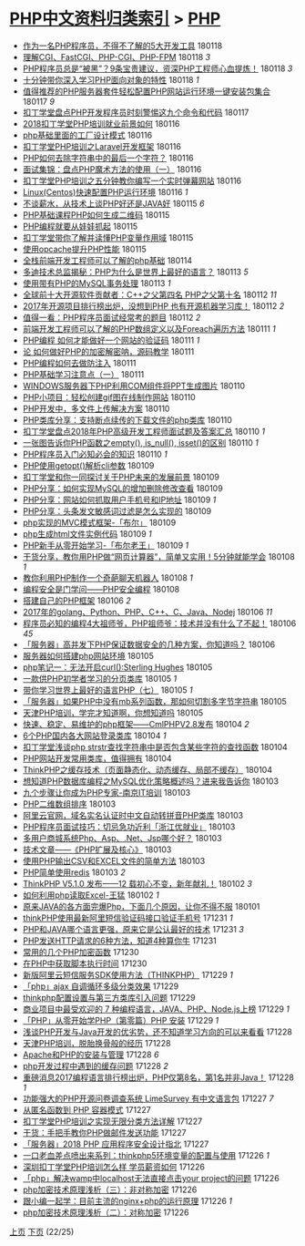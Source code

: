[PHP中文资料归类索引](../README.md) > [PHP](PHP.md)
====
- [作为一名PHP程序员，不得不了解的5大开发工具](http://jkwz.applinzi.com/ittc/7059957743870280721.html#%E4%BD%9C%E4%B8%BA%E4%B8%80%E5%90%8DPHP%E7%A8%8B%E5%BA%8F%E5%91%98%EF%BC%8C%E4%B8%8D%E5%BE%97%E4%B8%8D%E4%BA%86%E8%A7%A3%E7%9A%845%E5%A4%A7%E5%BC%80%E5%8F%91%E5%B7%A5%E5%85%B7) 180118  
- [理解CGI、FastCGI、PHP-CGI、PHP-FPM](http://jkwz.applinzi.com/ittc/7059913337893028875.html#%E7%90%86%E8%A7%A3CGI%E3%80%81FastCGI%E3%80%81PHP-CGI%E3%80%81PHP-FPM) 180118 *3* 
- [PHP程序员总是“被黑”？9条宝贵建议，资深PHP工程师心血提炼！](http://jkwz.applinzi.com/ittc/7059874489972556806.html#PHP%E7%A8%8B%E5%BA%8F%E5%91%98%E6%80%BB%E6%98%AF%E2%80%9C%E8%A2%AB%E9%BB%91%E2%80%9D%EF%BC%9F9%E6%9D%A1%E5%AE%9D%E8%B4%B5%E5%BB%BA%E8%AE%AE%EF%BC%8C%E8%B5%84%E6%B7%B1PHP%E5%B7%A5%E7%A8%8B%E5%B8%88%E5%BF%83%E8%A1%80%E6%8F%90%E7%82%BC%EF%BC%81) 180118 *3* 
- [十分钟带你深入学习PHP面向对象的特性](http://jkwz.applinzi.com/ittc/7059836001902396426.html#%E5%8D%81%E5%88%86%E9%92%9F%E5%B8%A6%E4%BD%A0%E6%B7%B1%E5%85%A5%E5%AD%A6%E4%B9%A0PHP%E9%9D%A2%E5%90%91%E5%AF%B9%E8%B1%A1%E7%9A%84%E7%89%B9%E6%80%A7) 180118 *1* 
- [值得推荐的PHP服务器套件轻松配置PHP网站运行环境一键安装包集合](http://jkwz.applinzi.com/ittc/7059631526709298192.html#%E5%80%BC%E5%BE%97%E6%8E%A8%E8%8D%90%E7%9A%84PHP%E6%9C%8D%E5%8A%A1%E5%99%A8%E5%A5%97%E4%BB%B6%E8%BD%BB%E6%9D%BE%E9%85%8D%E7%BD%AEPHP%E7%BD%91%E7%AB%99%E8%BF%90%E8%A1%8C%E7%8E%AF%E5%A2%83%E4%B8%80%E9%94%AE%E5%AE%89%E8%A3%85%E5%8C%85%E9%9B%86%E5%90%88) 180117 *9* 
- [扣丁学堂盘点PHP开发程序员时刻警惕这九个命令和代码](http://jkwz.applinzi.com/ittc/7059497280556499975.html#%E6%89%A3%E4%B8%81%E5%AD%A6%E5%A0%82%E7%9B%98%E7%82%B9PHP%E5%BC%80%E5%8F%91%E7%A8%8B%E5%BA%8F%E5%91%98%E6%97%B6%E5%88%BB%E8%AD%A6%E6%83%95%E8%BF%99%E4%B9%9D%E4%B8%AA%E5%91%BD%E4%BB%A4%E5%92%8C%E4%BB%A3%E7%A0%81) 180117  
- [2018扣丁学堂PHP培训就业前景如何](http://jkwz.applinzi.com/ittc/7059234952380417031.html#2018%E6%89%A3%E4%B8%81%E5%AD%A6%E5%A0%82PHP%E5%9F%B9%E8%AE%AD%E5%B0%B1%E4%B8%9A%E5%89%8D%E6%99%AF%E5%A6%82%E4%BD%95) 180116  
- [php基础里面的工厂设计模式](http://jkwz.applinzi.com/ittc/7059212753615455238.html#php%E5%9F%BA%E7%A1%80%E9%87%8C%E9%9D%A2%E7%9A%84%E5%B7%A5%E5%8E%82%E8%AE%BE%E8%AE%A1%E6%A8%A1%E5%BC%8F) 180116  
- [扣丁学堂PHP培训之Laravel开发框架](http://jkwz.applinzi.com/ittc/7059179294046028810.html#%E6%89%A3%E4%B8%81%E5%AD%A6%E5%A0%82PHP%E5%9F%B9%E8%AE%AD%E4%B9%8BLaravel%E5%BC%80%E5%8F%91%E6%A1%86%E6%9E%B6) 180116  
- [PHP如何去除字符串中的最后一个字符？](http://jkwz.applinzi.com/ittc/7059141477039342602.html#PHP%E5%A6%82%E4%BD%95%E5%8E%BB%E9%99%A4%E5%AD%97%E7%AC%A6%E4%B8%B2%E4%B8%AD%E7%9A%84%E6%9C%80%E5%90%8E%E4%B8%80%E4%B8%AA%E5%AD%97%E7%AC%A6%EF%BC%9F) 180116  
- [面试集锦：盘点PHP魔术方法的使用（一）](http://jkwz.applinzi.com/ittc/7059140285945086982.html#%E9%9D%A2%E8%AF%95%E9%9B%86%E9%94%A6%EF%BC%9A%E7%9B%98%E7%82%B9PHP%E9%AD%94%E6%9C%AF%E6%96%B9%E6%B3%95%E7%9A%84%E4%BD%BF%E7%94%A8%EF%BC%88%E4%B8%80%EF%BC%89) 180116  
- [扣丁学堂PHP培训之五分钟教你编写一个实时弹幕网站](http://jkwz.applinzi.com/ittc/7059124753539793927.html#%E6%89%A3%E4%B8%81%E5%AD%A6%E5%A0%82PHP%E5%9F%B9%E8%AE%AD%E4%B9%8B%E4%BA%94%E5%88%86%E9%92%9F%E6%95%99%E4%BD%A0%E7%BC%96%E5%86%99%E4%B8%80%E4%B8%AA%E5%AE%9E%E6%97%B6%E5%BC%B9%E5%B9%95%E7%BD%91%E7%AB%99) 180116  
- [Linux(Centos)快速配置PHP运行环境](http://jkwz.applinzi.com/ittc/7059092414050862091.html#Linux%28Centos%29%E5%BF%AB%E9%80%9F%E9%85%8D%E7%BD%AEPHP%E8%BF%90%E8%A1%8C%E7%8E%AF%E5%A2%83) 180116 *1* 
- [不谈薪水，从技术上谈PHP好还是JAVA好](http://jkwz.applinzi.com/ittc/7058910278786221072.html#%E4%B8%8D%E8%B0%88%E8%96%AA%E6%B0%B4%EF%BC%8C%E4%BB%8E%E6%8A%80%E6%9C%AF%E4%B8%8A%E8%B0%88PHP%E5%A5%BD%E8%BF%98%E6%98%AFJAVA%E5%A5%BD) 180115 *6* 
- [PHP基础课程PHP如何生成二维码](http://jkwz.applinzi.com/ittc/7058872758815949841.html#PHP%E5%9F%BA%E7%A1%80%E8%AF%BE%E7%A8%8BPHP%E5%A6%82%E4%BD%95%E7%94%9F%E6%88%90%E4%BA%8C%E7%BB%B4%E7%A0%81) 180115  
- [PHP编程就要从娃娃抓起](http://jkwz.applinzi.com/ittc/7058851370155639814.html#PHP%E7%BC%96%E7%A8%8B%E5%B0%B1%E8%A6%81%E4%BB%8E%E5%A8%83%E5%A8%83%E6%8A%93%E8%B5%B7) 180115  
- [扣丁学堂带你了解并读懂PHP变量作用域](http://jkwz.applinzi.com/ittc/7058793979846329350.html#%E6%89%A3%E4%B8%81%E5%AD%A6%E5%A0%82%E5%B8%A6%E4%BD%A0%E4%BA%86%E8%A7%A3%E5%B9%B6%E8%AF%BB%E6%87%82PHP%E5%8F%98%E9%87%8F%E4%BD%9C%E7%94%A8%E5%9F%9F) 180115  
- [使用opcache提升PHP性能](http://jkwz.applinzi.com/ittc/7058744714734339088.html#%E4%BD%BF%E7%94%A8opcache%E6%8F%90%E5%8D%87PHP%E6%80%A7%E8%83%BD) 180115  
- [全栈前端开发工程师可以了解的php基础](http://jkwz.applinzi.com/ittc/7057691930664633355.html#%E5%85%A8%E6%A0%88%E5%89%8D%E7%AB%AF%E5%BC%80%E5%8F%91%E5%B7%A5%E7%A8%8B%E5%B8%88%E5%8F%AF%E4%BB%A5%E4%BA%86%E8%A7%A3%E7%9A%84php%E5%9F%BA%E7%A1%80) 180114  
- [多迪技术总监揭秘：PHP为什么是世界上最好的语言？](http://jkwz.applinzi.com/ittc/7058012077652706320.html#%E5%A4%9A%E8%BF%AA%E6%8A%80%E6%9C%AF%E6%80%BB%E7%9B%91%E6%8F%AD%E7%A7%98%EF%BC%9APHP%E4%B8%BA%E4%BB%80%E4%B9%88%E6%98%AF%E4%B8%96%E7%95%8C%E4%B8%8A%E6%9C%80%E5%A5%BD%E7%9A%84%E8%AF%AD%E8%A8%80%EF%BC%9F) 180113 *5* 
- [使用带有PHP的MySQL事务处理](http://jkwz.applinzi.com/ittc/7056641819725530128.html#%E4%BD%BF%E7%94%A8%E5%B8%A6%E6%9C%89PHP%E7%9A%84MySQL%E4%BA%8B%E5%8A%A1%E5%A4%84%E7%90%86) 180113 *1* 
- [全球前十大开源软件贡献者：C++之父第四名 PHP之父第十名](http://jkwz.applinzi.com/ittc/7057827730790286343.html#%E5%85%A8%E7%90%83%E5%89%8D%E5%8D%81%E5%A4%A7%E5%BC%80%E6%BA%90%E8%BD%AF%E4%BB%B6%E8%B4%A1%E7%8C%AE%E8%80%85%EF%BC%9AC%2B%2B%E4%B9%8B%E7%88%B6%E7%AC%AC%E5%9B%9B%E5%90%8D+PHP%E4%B9%8B%E7%88%B6%E7%AC%AC%E5%8D%81%E5%90%8D) 180112 *11* 
- [2017年开源项目排行榜出炉，没想到PHP 也有开源机器学习库！](http://jkwz.applinzi.com/ittc/7057780997339218951.html#2017%E5%B9%B4%E5%BC%80%E6%BA%90%E9%A1%B9%E7%9B%AE%E6%8E%92%E8%A1%8C%E6%A6%9C%E5%87%BA%E7%82%89%EF%BC%8C%E6%B2%A1%E6%83%B3%E5%88%B0PHP+%E4%B9%9F%E6%9C%89%E5%BC%80%E6%BA%90%E6%9C%BA%E5%99%A8%E5%AD%A6%E4%B9%A0%E5%BA%93%EF%BC%81) 180112 *2* 
- [值得一看：PHP程序员面试经常考的题目](http://jkwz.applinzi.com/ittc/7055877647219819527.html#%E5%80%BC%E5%BE%97%E4%B8%80%E7%9C%8B%EF%BC%9APHP%E7%A8%8B%E5%BA%8F%E5%91%98%E9%9D%A2%E8%AF%95%E7%BB%8F%E5%B8%B8%E8%80%83%E7%9A%84%E9%A2%98%E7%9B%AE) 180112 *2* 
- [前端开发工程师可以了解的PHP数组定义以及Foreach遍历方法](http://jkwz.applinzi.com/ittc/7057384188171256849.html#%E5%89%8D%E7%AB%AF%E5%BC%80%E5%8F%91%E5%B7%A5%E7%A8%8B%E5%B8%88%E5%8F%AF%E4%BB%A5%E4%BA%86%E8%A7%A3%E7%9A%84PHP%E6%95%B0%E7%BB%84%E5%AE%9A%E4%B9%89%E4%BB%A5%E5%8F%8AForeach%E9%81%8D%E5%8E%86%E6%96%B9%E6%B3%95) 180111 *1* 
- [PHP编程 如何才能做好一个网站的验证码](http://jkwz.applinzi.com/ittc/7057336639536235531.html#PHP%E7%BC%96%E7%A8%8B+%E5%A6%82%E4%BD%95%E6%89%8D%E8%83%BD%E5%81%9A%E5%A5%BD%E4%B8%80%E4%B8%AA%E7%BD%91%E7%AB%99%E7%9A%84%E9%AA%8C%E8%AF%81%E7%A0%81) 180111 *1* 
- [论 如何做好PHP的加密解密呐，源码教学](http://jkwz.applinzi.com/ittc/7057332985118852113.html#%E8%AE%BA+%E5%A6%82%E4%BD%95%E5%81%9A%E5%A5%BDPHP%E7%9A%84%E5%8A%A0%E5%AF%86%E8%A7%A3%E5%AF%86%E5%91%90%EF%BC%8C%E6%BA%90%E7%A0%81%E6%95%99%E5%AD%A6) 180111  
- [PHP编程如何去做防注入](http://jkwz.applinzi.com/ittc/7057330851447047174.html#PHP%E7%BC%96%E7%A8%8B%E5%A6%82%E4%BD%95%E5%8E%BB%E5%81%9A%E9%98%B2%E6%B3%A8%E5%85%A5) 180111  
- [PHP基础学习注意点（一）](http://jkwz.applinzi.com/ittc/7057257407418205195.html#PHP%E5%9F%BA%E7%A1%80%E5%AD%A6%E4%B9%A0%E6%B3%A8%E6%84%8F%E7%82%B9%EF%BC%88%E4%B8%80%EF%BC%89) 180111  
- [WINDOWS服务器下PHP利用COM组件将PPT生成图片](http://jkwz.applinzi.com/ittc/7057076059311195146.html#WINDOWS%E6%9C%8D%E5%8A%A1%E5%99%A8%E4%B8%8BPHP%E5%88%A9%E7%94%A8COM%E7%BB%84%E4%BB%B6%E5%B0%86PPT%E7%94%9F%E6%88%90%E5%9B%BE%E7%89%87) 180110  
- [PHP小项目：轻松创建gif图在线制作网站](http://jkwz.applinzi.com/ittc/7056988316119860234.html#PHP%E5%B0%8F%E9%A1%B9%E7%9B%AE%EF%BC%9A%E8%BD%BB%E6%9D%BE%E5%88%9B%E5%BB%BAgif%E5%9B%BE%E5%9C%A8%E7%BA%BF%E5%88%B6%E4%BD%9C%E7%BD%91%E7%AB%99) 180110  
- [PHP开发中，多文件上传解决方案](http://jkwz.applinzi.com/ittc/7056980640296076299.html#PHP%E5%BC%80%E5%8F%91%E4%B8%AD%EF%BC%8C%E5%A4%9A%E6%96%87%E4%BB%B6%E4%B8%8A%E4%BC%A0%E8%A7%A3%E5%86%B3%E6%96%B9%E6%A1%88) 180110  
- [PHP类库分享：支持断点续传的下载文件的php类库](http://jkwz.applinzi.com/ittc/7056978804038173702.html#PHP%E7%B1%BB%E5%BA%93%E5%88%86%E4%BA%AB%EF%BC%9A%E6%94%AF%E6%8C%81%E6%96%AD%E7%82%B9%E7%BB%AD%E4%BC%A0%E7%9A%84%E4%B8%8B%E8%BD%BD%E6%96%87%E4%BB%B6%E7%9A%84php%E7%B1%BB%E5%BA%93) 180110  
- [扣丁学堂盘点2018年PHP高级开发工程师面试题及答案汇总](http://jkwz.applinzi.com/ittc/7056896913863869446.html#%E6%89%A3%E4%B8%81%E5%AD%A6%E5%A0%82%E7%9B%98%E7%82%B92018%E5%B9%B4PHP%E9%AB%98%E7%BA%A7%E5%BC%80%E5%8F%91%E5%B7%A5%E7%A8%8B%E5%B8%88%E9%9D%A2%E8%AF%95%E9%A2%98%E5%8F%8A%E7%AD%94%E6%A1%88%E6%B1%87%E6%80%BB) 180110 *1* 
- [一张图告诉你PHP函数之empty(), is_null(), isset()的区别](http://jkwz.applinzi.com/ittc/7056882734893368327.html#%E4%B8%80%E5%BC%A0%E5%9B%BE%E5%91%8A%E8%AF%89%E4%BD%A0PHP%E5%87%BD%E6%95%B0%E4%B9%8Bempty%28%29%2C+is_null%28%29%2C+isset%28%29%E7%9A%84%E5%8C%BA%E5%88%AB) 180110 *1* 
- [PHP程序员入门必知必会的知识](http://jkwz.applinzi.com/ittc/7055833843834029067.html#PHP%E7%A8%8B%E5%BA%8F%E5%91%98%E5%85%A5%E9%97%A8%E5%BF%85%E7%9F%A5%E5%BF%85%E4%BC%9A%E7%9A%84%E7%9F%A5%E8%AF%86) 180110 *1* 
- [PHP使用getopt()解析cli参数](http://jkwz.applinzi.com/ittc/7056613442872427530.html#PHP%E4%BD%BF%E7%94%A8getopt%28%29%E8%A7%A3%E6%9E%90cli%E5%8F%82%E6%95%B0) 180109  
- [扣丁学堂和你一同探讨关于PHP未来的发展前景](http://jkwz.applinzi.com/ittc/7056598313841722374.html#%E6%89%A3%E4%B8%81%E5%AD%A6%E5%A0%82%E5%92%8C%E4%BD%A0%E4%B8%80%E5%90%8C%E6%8E%A2%E8%AE%A8%E5%85%B3%E4%BA%8EPHP%E6%9C%AA%E6%9D%A5%E7%9A%84%E5%8F%91%E5%B1%95%E5%89%8D%E6%99%AF) 180109  
- [PHP分享：如何实现MySQL的增加删除修改查看](http://jkwz.applinzi.com/ittc/7056545504991642635.html#PHP%E5%88%86%E4%BA%AB%EF%BC%9A%E5%A6%82%E4%BD%95%E5%AE%9E%E7%8E%B0MySQL%E7%9A%84%E5%A2%9E%E5%8A%A0%E5%88%A0%E9%99%A4%E4%BF%AE%E6%94%B9%E6%9F%A5%E7%9C%8B) 180109  
- [PHP分享：网站如何抓取用户手机号和IP地址](http://jkwz.applinzi.com/ittc/7056542247166673927.html#PHP%E5%88%86%E4%BA%AB%EF%BC%9A%E7%BD%91%E7%AB%99%E5%A6%82%E4%BD%95%E6%8A%93%E5%8F%96%E7%94%A8%E6%88%B7%E6%89%8B%E6%9C%BA%E5%8F%B7%E5%92%8CIP%E5%9C%B0%E5%9D%80) 180109 *1* 
- [PHP分享：头条发文敏感词过滤是怎么实现的](http://jkwz.applinzi.com/ittc/7056537901888701446.html#PHP%E5%88%86%E4%BA%AB%EF%BC%9A%E5%A4%B4%E6%9D%A1%E5%8F%91%E6%96%87%E6%95%8F%E6%84%9F%E8%AF%8D%E8%BF%87%E6%BB%A4%E6%98%AF%E6%80%8E%E4%B9%88%E5%AE%9E%E7%8E%B0%E7%9A%84) 180109  
- [php实现的MVC模式框架-「布尔」](http://jkwz.applinzi.com/ittc/7056517276642051082.html#php%E5%AE%9E%E7%8E%B0%E7%9A%84MVC%E6%A8%A1%E5%BC%8F%E6%A1%86%E6%9E%B6-%E3%80%8C%E5%B8%83%E5%B0%94%E3%80%8D) 180109  
- [php生成html文件实例代码](http://jkwz.applinzi.com/ittc/7056511362228814859.html#php%E7%94%9F%E6%88%90html%E6%96%87%E4%BB%B6%E5%AE%9E%E4%BE%8B%E4%BB%A3%E7%A0%81) 180109 *1* 
- [PHP新手从零开始学习-「布尔老王」](http://jkwz.applinzi.com/ittc/7056510389947204625.html#PHP%E6%96%B0%E6%89%8B%E4%BB%8E%E9%9B%B6%E5%BC%80%E5%A7%8B%E5%AD%A6%E4%B9%A0-%E3%80%8C%E5%B8%83%E5%B0%94%E8%80%81%E7%8E%8B%E3%80%8D) 180109 *1* 
- [干货分享，教你用PHP做“网页计算器”，简单又实用！5分钟就能学会](http://jkwz.applinzi.com/ittc/7056223027153339399.html#%E5%B9%B2%E8%B4%A7%E5%88%86%E4%BA%AB%EF%BC%8C%E6%95%99%E4%BD%A0%E7%94%A8PHP%E5%81%9A%E2%80%9C%E7%BD%91%E9%A1%B5%E8%AE%A1%E7%AE%97%E5%99%A8%E2%80%9D%EF%BC%8C%E7%AE%80%E5%8D%95%E5%8F%88%E5%AE%9E%E7%94%A8%EF%BC%815%E5%88%86%E9%92%9F%E5%B0%B1%E8%83%BD%E5%AD%A6%E4%BC%9A) 180108 *1* 
- [教你利用PHP制作一个奇葩聊天机器人](http://jkwz.applinzi.com/ittc/7056161346037482502.html#%E6%95%99%E4%BD%A0%E5%88%A9%E7%94%A8PHP%E5%88%B6%E4%BD%9C%E4%B8%80%E4%B8%AA%E5%A5%87%E8%91%A9%E8%81%8A%E5%A4%A9%E6%9C%BA%E5%99%A8%E4%BA%BA) 180108 *1* 
- [编程安全是门学问——PHP安全编程](http://jkwz.applinzi.com/ittc/7052431722522608656.html#%E7%BC%96%E7%A8%8B%E5%AE%89%E5%85%A8%E6%98%AF%E9%97%A8%E5%AD%A6%E9%97%AE%E2%80%94%E2%80%94PHP%E5%AE%89%E5%85%A8%E7%BC%96%E7%A8%8B) 180108  
- [搭建自己的PHP框架](http://jkwz.applinzi.com/ittc/7055617205020918791.html#%E6%90%AD%E5%BB%BA%E8%87%AA%E5%B7%B1%E7%9A%84PHP%E6%A1%86%E6%9E%B6) 180106 *2* 
- [2017年的golang、Python、PHP、C++、C、Java、Nodej](http://jkwz.applinzi.com/ittc/7055530015314150410.html#2017%E5%B9%B4%E7%9A%84golang%E3%80%81Python%E3%80%81PHP%E3%80%81C%2B%2B%E3%80%81C%E3%80%81Java%E3%80%81Nodej) 180106 *11* 
- [程序员必知的编程4大祖师爷，PHP祖师爷：技术并没有什么了不起！](http://jkwz.applinzi.com/ittc/7055528116934411281.html#%E7%A8%8B%E5%BA%8F%E5%91%98%E5%BF%85%E7%9F%A5%E7%9A%84%E7%BC%96%E7%A8%8B4%E5%A4%A7%E7%A5%96%E5%B8%88%E7%88%B7%EF%BC%8CPHP%E7%A5%96%E5%B8%88%E7%88%B7%EF%BC%9A%E6%8A%80%E6%9C%AF%E5%B9%B6%E6%B2%A1%E6%9C%89%E4%BB%80%E4%B9%88%E4%BA%86%E4%B8%8D%E8%B5%B7%EF%BC%81) 180106 *45* 
- [「服务器」高并发下PHP保证数据安全的几种方案，你知道吗？](http://jkwz.applinzi.com/ittc/7055491684324869131.html#%E3%80%8C%E6%9C%8D%E5%8A%A1%E5%99%A8%E3%80%8D%E9%AB%98%E5%B9%B6%E5%8F%91%E4%B8%8BPHP%E4%BF%9D%E8%AF%81%E6%95%B0%E6%8D%AE%E5%AE%89%E5%85%A8%E7%9A%84%E5%87%A0%E7%A7%8D%E6%96%B9%E6%A1%88%EF%BC%8C%E4%BD%A0%E7%9F%A5%E9%81%93%E5%90%97%EF%BC%9F) 180106  
- [服务器如何搭建php网站环境](http://jkwz.applinzi.com/ittc/7055243166939087889.html#%E6%9C%8D%E5%8A%A1%E5%99%A8%E5%A6%82%E4%BD%95%E6%90%AD%E5%BB%BAphp%E7%BD%91%E7%AB%99%E7%8E%AF%E5%A2%83) 180105  
- [php笔记一：无法开启curl():Sterling Hughes](http://jkwz.applinzi.com/ittc/7055138993723671562.html#php%E7%AC%94%E8%AE%B0%E4%B8%80%EF%BC%9A%E6%97%A0%E6%B3%95%E5%BC%80%E5%90%AFcurl%28%29%3ASterling+Hughes) 180105  
- [一款供PHP初学者学习的分页类库](http://jkwz.applinzi.com/ittc/7055109502615946250.html#%E4%B8%80%E6%AC%BE%E4%BE%9BPHP%E5%88%9D%E5%AD%A6%E8%80%85%E5%AD%A6%E4%B9%A0%E7%9A%84%E5%88%86%E9%A1%B5%E7%B1%BB%E5%BA%93) 180105 *1* 
- [带你学习世界上最好的语言PHP（七）](http://jkwz.applinzi.com/ittc/7054680610654651398.html#%E5%B8%A6%E4%BD%A0%E5%AD%A6%E4%B9%A0%E4%B8%96%E7%95%8C%E4%B8%8A%E6%9C%80%E5%A5%BD%E7%9A%84%E8%AF%AD%E8%A8%80PHP%EF%BC%88%E4%B8%83%EF%BC%89) 180105 *1* 
- [「服务器」如果PHP中没有mb系列函数，那如何切割多字节字符串](http://jkwz.applinzi.com/ittc/7055081210135446545.html#%E3%80%8C%E6%9C%8D%E5%8A%A1%E5%99%A8%E3%80%8D%E5%A6%82%E6%9E%9CPHP%E4%B8%AD%E6%B2%A1%E6%9C%89mb%E7%B3%BB%E5%88%97%E5%87%BD%E6%95%B0%EF%BC%8C%E9%82%A3%E5%A6%82%E4%BD%95%E5%88%87%E5%89%B2%E5%A4%9A%E5%AD%97%E8%8A%82%E5%AD%97%E7%AC%A6%E4%B8%B2) 180105  
- [天津PHP培训，学完才知道啊，你想知道吗](http://jkwz.applinzi.com/ittc/7055079963504411659.html#%E5%A4%A9%E6%B4%A5PHP%E5%9F%B9%E8%AE%AD%EF%BC%8C%E5%AD%A6%E5%AE%8C%E6%89%8D%E7%9F%A5%E9%81%93%E5%95%8A%EF%BC%8C%E4%BD%A0%E6%83%B3%E7%9F%A5%E9%81%93%E5%90%97) 180105  
- [快速、稳定、易维护的php框架——CmlPHPV2.8发布](http://jkwz.applinzi.com/ittc/7054810531188179974.html#%E5%BF%AB%E9%80%9F%E3%80%81%E7%A8%B3%E5%AE%9A%E3%80%81%E6%98%93%E7%BB%B4%E6%8A%A4%E7%9A%84php%E6%A1%86%E6%9E%B6%E2%80%94%E2%80%94CmlPHPV2.8%E5%8F%91%E5%B8%83) 180104 *2* 
- [6个PHP国内各大网站登录类库](http://jkwz.applinzi.com/ittc/7054723238624494609.html#6%E4%B8%AAPHP%E5%9B%BD%E5%86%85%E5%90%84%E5%A4%A7%E7%BD%91%E7%AB%99%E7%99%BB%E5%BD%95%E7%B1%BB%E5%BA%93) 180104 *1* 
- [扣丁学堂浅谈php strstr查找字符串中是否包含某些字符的查找函数](http://jkwz.applinzi.com/ittc/7054714368657196043.html#%E6%89%A3%E4%B8%81%E5%AD%A6%E5%A0%82%E6%B5%85%E8%B0%88php+strstr%E6%9F%A5%E6%89%BE%E5%AD%97%E7%AC%A6%E4%B8%B2%E4%B8%AD%E6%98%AF%E5%90%A6%E5%8C%85%E5%90%AB%E6%9F%90%E4%BA%9B%E5%AD%97%E7%AC%A6%E7%9A%84%E6%9F%A5%E6%89%BE%E5%87%BD%E6%95%B0) 180104  
- [PHP网站开发常用类库，值得拥有](http://jkwz.applinzi.com/ittc/7054690742713189383.html#PHP%E7%BD%91%E7%AB%99%E5%BC%80%E5%8F%91%E5%B8%B8%E7%94%A8%E7%B1%BB%E5%BA%93%EF%BC%8C%E5%80%BC%E5%BE%97%E6%8B%A5%E6%9C%89) 180104  
- [ThinkPHP之缓存技术（页面静态化、动态缓存、局部不缓存）](http://jkwz.applinzi.com/ittc/7054293515457004555.html#ThinkPHP%E4%B9%8B%E7%BC%93%E5%AD%98%E6%8A%80%E6%9C%AF%EF%BC%88%E9%A1%B5%E9%9D%A2%E9%9D%99%E6%80%81%E5%8C%96%E3%80%81%E5%8A%A8%E6%80%81%E7%BC%93%E5%AD%98%E3%80%81%E5%B1%80%E9%83%A8%E4%B8%8D%E7%BC%93%E5%AD%98%EF%BC%89) 180104  
- [想知道PHP数据库编程之MySQL优化策略概述吗？进来我告诉你](http://jkwz.applinzi.com/ittc/7054401696854180875.html#%E6%83%B3%E7%9F%A5%E9%81%93PHP%E6%95%B0%E6%8D%AE%E5%BA%93%E7%BC%96%E7%A8%8B%E4%B9%8BMySQL%E4%BC%98%E5%8C%96%E7%AD%96%E7%95%A5%E6%A6%82%E8%BF%B0%E5%90%97%EF%BC%9F%E8%BF%9B%E6%9D%A5%E6%88%91%E5%91%8A%E8%AF%89%E4%BD%A0) 180103  
- [九个步骤让你成为PHP专家-南京IT培训](http://jkwz.applinzi.com/ittc/7054398030092960785.html#%E4%B9%9D%E4%B8%AA%E6%AD%A5%E9%AA%A4%E8%AE%A9%E4%BD%A0%E6%88%90%E4%B8%BAPHP%E4%B8%93%E5%AE%B6-%E5%8D%97%E4%BA%ACIT%E5%9F%B9%E8%AE%AD) 180103  
- [PHP二维数组排序](http://jkwz.applinzi.com/ittc/7054379085784941579.html#PHP%E4%BA%8C%E7%BB%B4%E6%95%B0%E7%BB%84%E6%8E%92%E5%BA%8F) 180103  
- [阿里云官网，域名实名认证时中文自动转拼音PHP类库](http://jkwz.applinzi.com/ittc/7054368029708649478.html#%E9%98%BF%E9%87%8C%E4%BA%91%E5%AE%98%E7%BD%91%EF%BC%8C%E5%9F%9F%E5%90%8D%E5%AE%9E%E5%90%8D%E8%AE%A4%E8%AF%81%E6%97%B6%E4%B8%AD%E6%96%87%E8%87%AA%E5%8A%A8%E8%BD%AC%E6%8B%BC%E9%9F%B3PHP%E7%B1%BB%E5%BA%93) 180103  
- [PHP程序员面试技巧：切忌急功近利「浙江优就业」](http://jkwz.applinzi.com/ittc/7054362216197784587.html#PHP%E7%A8%8B%E5%BA%8F%E5%91%98%E9%9D%A2%E8%AF%95%E6%8A%80%E5%B7%A7%EF%BC%9A%E5%88%87%E5%BF%8C%E6%80%A5%E5%8A%9F%E8%BF%91%E5%88%A9%E3%80%8C%E6%B5%99%E6%B1%9F%E4%BC%98%E5%B0%B1%E4%B8%9A%E3%80%8D) 180103  
- [多用户商城系统Php、Asp、.Net、Jsp哪个好？](http://jkwz.applinzi.com/ittc/7054360781569655824.html#%E5%A4%9A%E7%94%A8%E6%88%B7%E5%95%86%E5%9F%8E%E7%B3%BB%E7%BB%9FPhp%E3%80%81Asp%E3%80%81.Net%E3%80%81Jsp%E5%93%AA%E4%B8%AA%E5%A5%BD%EF%BC%9F) 180103  
- [技术文章——《PHP扩展及核心》](http://jkwz.applinzi.com/ittc/7054346059973657607.html#%E6%8A%80%E6%9C%AF%E6%96%87%E7%AB%A0%E2%80%94%E2%80%94%E3%80%8APHP%E6%89%A9%E5%B1%95%E5%8F%8A%E6%A0%B8%E5%BF%83%E3%80%8B) 180103  
- [使用PHP输出CSV和EXCEL文件的简单方法](http://jkwz.applinzi.com/ittc/7054295817332982800.html#%E4%BD%BF%E7%94%A8PHP%E8%BE%93%E5%87%BACSV%E5%92%8CEXCEL%E6%96%87%E4%BB%B6%E7%9A%84%E7%AE%80%E5%8D%95%E6%96%B9%E6%B3%95) 180103  
- [PHP简单使用redis](http://jkwz.applinzi.com/ittc/7054285539446883344.html#PHP%E7%AE%80%E5%8D%95%E4%BD%BF%E7%94%A8redis) 180103 *2* 
- [ThinkPHP V5.1.0 发布——12 载初心不变，新年献礼！](http://jkwz.applinzi.com/ittc/7054000026492077063.html#ThinkPHP+V5.1.0+%E5%8F%91%E5%B8%83%E2%80%94%E2%80%9412+%E8%BD%BD%E5%88%9D%E5%BF%83%E4%B8%8D%E5%8F%98%EF%BC%8C%E6%96%B0%E5%B9%B4%E7%8C%AE%E7%A4%BC%EF%BC%81) 180102 *3* 
- [如何利用php读取Excel-王猛](http://jkwz.applinzi.com/ittc/7053912311046079499.html#%E5%A6%82%E4%BD%95%E5%88%A9%E7%94%A8php%E8%AF%BB%E5%8F%96Excel-%E7%8E%8B%E7%8C%9B) 180102 *1* 
- [原来JAVA的各方面完爆Php，下面几个原因，让你不得不服](http://jkwz.applinzi.com/ittc/7053693196410815495.html#%E5%8E%9F%E6%9D%A5JAVA%E7%9A%84%E5%90%84%E6%96%B9%E9%9D%A2%E5%AE%8C%E7%88%86Php%EF%BC%8C%E4%B8%8B%E9%9D%A2%E5%87%A0%E4%B8%AA%E5%8E%9F%E5%9B%A0%EF%BC%8C%E8%AE%A9%E4%BD%A0%E4%B8%8D%E5%BE%97%E4%B8%8D%E6%9C%8D) 180101  
- [thinkPHP使用最新阿里短信验证码接口验证手机号](http://jkwz.applinzi.com/ittc/7053388573309404166.html#thinkPHP%E4%BD%BF%E7%94%A8%E6%9C%80%E6%96%B0%E9%98%BF%E9%87%8C%E7%9F%AD%E4%BF%A1%E9%AA%8C%E8%AF%81%E7%A0%81%E6%8E%A5%E5%8F%A3%E9%AA%8C%E8%AF%81%E6%89%8B%E6%9C%BA%E5%8F%B7) 171231 *1* 
- [PHP和JAVA哪个语言更强，原来它是公认最好的技术](http://jkwz.applinzi.com/ittc/7053191189879063568.html#PHP%E5%92%8CJAVA%E5%93%AA%E4%B8%AA%E8%AF%AD%E8%A8%80%E6%9B%B4%E5%BC%BA%EF%BC%8C%E5%8E%9F%E6%9D%A5%E5%AE%83%E6%98%AF%E5%85%AC%E8%AE%A4%E6%9C%80%E5%A5%BD%E7%9A%84%E6%8A%80%E6%9C%AF) 171231 *3* 
- [PHP发送HTTP请求的6种方法，知道4种算你牛](http://jkwz.applinzi.com/ittc/7053184317142860806.html#PHP%E5%8F%91%E9%80%81HTTP%E8%AF%B7%E6%B1%82%E7%9A%846%E7%A7%8D%E6%96%B9%E6%B3%95%EF%BC%8C%E7%9F%A5%E9%81%934%E7%A7%8D%E7%AE%97%E4%BD%A0%E7%89%9B) 171231  
- [常用的几个PHP加密函数](http://jkwz.applinzi.com/ittc/7052805201105257488.html#%E5%B8%B8%E7%94%A8%E7%9A%84%E5%87%A0%E4%B8%AAPHP%E5%8A%A0%E5%AF%86%E5%87%BD%E6%95%B0) 171230  
- [在PHP中获取脚本执行时间](http://jkwz.applinzi.com/ittc/7052432544987874321.html#%E5%9C%A8PHP%E4%B8%AD%E8%8E%B7%E5%8F%96%E8%84%9A%E6%9C%AC%E6%89%A7%E8%A1%8C%E6%97%B6%E9%97%B4) 171230  
- [新版阿里云短信服务SDK使用方法（THINKPHP）](http://jkwz.applinzi.com/ittc/7052550315767759889.html#%E6%96%B0%E7%89%88%E9%98%BF%E9%87%8C%E4%BA%91%E7%9F%AD%E4%BF%A1%E6%9C%8D%E5%8A%A1SDK%E4%BD%BF%E7%94%A8%E6%96%B9%E6%B3%95%EF%BC%88THINKPHP%EF%BC%89) 171229 *1* 
- [「php」ajax 自调循环多级分类效果](http://jkwz.applinzi.com/ittc/7052546612616758289.html#%E3%80%8Cphp%E3%80%8Dajax+%E8%87%AA%E8%B0%83%E5%BE%AA%E7%8E%AF%E5%A4%9A%E7%BA%A7%E5%88%86%E7%B1%BB%E6%95%88%E6%9E%9C) 171229  
- [thinkphp配置设置与第三方类库引入问题](http://jkwz.applinzi.com/ittc/7052526456914052112.html#thinkphp%E9%85%8D%E7%BD%AE%E8%AE%BE%E7%BD%AE%E4%B8%8E%E7%AC%AC%E4%B8%89%E6%96%B9%E7%B1%BB%E5%BA%93%E5%BC%95%E5%85%A5%E9%97%AE%E9%A2%98) 171229  
- [商业项目中最受欢迎的 7 种编程语言，JAVA、PHP、Node.js上榜](http://jkwz.applinzi.com/ittc/7052449298858378256.html#%E5%95%86%E4%B8%9A%E9%A1%B9%E7%9B%AE%E4%B8%AD%E6%9C%80%E5%8F%97%E6%AC%A2%E8%BF%8E%E7%9A%84+7+%E7%A7%8D%E7%BC%96%E7%A8%8B%E8%AF%AD%E8%A8%80%EF%BC%8CJAVA%E3%80%81PHP%E3%80%81Node.js%E4%B8%8A%E6%A6%9C) 171229 *1* 
- [「PHP」从零开始学PHP（第零篇）PHP 安装](http://jkwz.applinzi.com/ittc/7052154080489636881.html#%E3%80%8CPHP%E3%80%8D%E4%BB%8E%E9%9B%B6%E5%BC%80%E5%A7%8B%E5%AD%A6PHP%EF%BC%88%E7%AC%AC%E9%9B%B6%E7%AF%87%EF%BC%89PHP+%E5%AE%89%E8%A3%85) 171229 *1* 
- [浅谈PHP开发与Java开发的优劣势，还不知道学习方向的可以来看看](http://jkwz.applinzi.com/ittc/7052157074237047825.html#%E6%B5%85%E8%B0%88PHP%E5%BC%80%E5%8F%91%E4%B8%8EJava%E5%BC%80%E5%8F%91%E7%9A%84%E4%BC%98%E5%8A%A3%E5%8A%BF%EF%BC%8C%E8%BF%98%E4%B8%8D%E7%9F%A5%E9%81%93%E5%AD%A6%E4%B9%A0%E6%96%B9%E5%90%91%E7%9A%84%E5%8F%AF%E4%BB%A5%E6%9D%A5%E7%9C%8B%E7%9C%8B) 171228  
- [天津PHP培训，脱胎换骨般的经历](http://jkwz.applinzi.com/ittc/7052120881415848977.html#%E5%A4%A9%E6%B4%A5PHP%E5%9F%B9%E8%AE%AD%EF%BC%8C%E8%84%B1%E8%83%8E%E6%8D%A2%E9%AA%A8%E8%88%AC%E7%9A%84%E7%BB%8F%E5%8E%86) 171228  
- [Apache和PHP的安装与管理](http://jkwz.applinzi.com/ittc/7052114101168243728.html#Apache%E5%92%8CPHP%E7%9A%84%E5%AE%89%E8%A3%85%E4%B8%8E%E7%AE%A1%E7%90%86) 171228 *6* 
- [php开发过程中遇到的缓存问题](http://jkwz.applinzi.com/ittc/7052114009803719696.html#php%E5%BC%80%E5%8F%91%E8%BF%87%E7%A8%8B%E4%B8%AD%E9%81%87%E5%88%B0%E7%9A%84%E7%BC%93%E5%AD%98%E9%97%AE%E9%A2%98) 171228 *2* 
- [重磅消息2017编程语言排行榜出炉，PHP仅第8名，第1名并非Java！](http://jkwz.applinzi.com/ittc/7052087482500252688.html#%E9%87%8D%E7%A3%85%E6%B6%88%E6%81%AF2017%E7%BC%96%E7%A8%8B%E8%AF%AD%E8%A8%80%E6%8E%92%E8%A1%8C%E6%A6%9C%E5%87%BA%E7%82%89%EF%BC%8CPHP%E4%BB%85%E7%AC%AC8%E5%90%8D%EF%BC%8C%E7%AC%AC1%E5%90%8D%E5%B9%B6%E9%9D%9EJava%EF%BC%81) 171228 *1* 
- [功能强大的PHP开源问卷调查系统 LimeSurvey 有中文语言包](http://jkwz.applinzi.com/ittc/7051898928700589072.html#%E5%8A%9F%E8%83%BD%E5%BC%BA%E5%A4%A7%E7%9A%84PHP%E5%BC%80%E6%BA%90%E9%97%AE%E5%8D%B7%E8%B0%83%E6%9F%A5%E7%B3%BB%E7%BB%9F+LimeSurvey+%E6%9C%89%E4%B8%AD%E6%96%87%E8%AF%AD%E8%A8%80%E5%8C%85) 171227 *7* 
- [从匿名函数到 PHP 容器模式](http://jkwz.applinzi.com/ittc/7051764248311497745.html#%E4%BB%8E%E5%8C%BF%E5%90%8D%E5%87%BD%E6%95%B0%E5%88%B0+PHP+%E5%AE%B9%E5%99%A8%E6%A8%A1%E5%BC%8F) 171227  
- [扣丁学堂PHP培训之实现无限分类方法详解](http://jkwz.applinzi.com/ittc/7051705820583035921.html#%E6%89%A3%E4%B8%81%E5%AD%A6%E5%A0%82PHP%E5%9F%B9%E8%AE%AD%E4%B9%8B%E5%AE%9E%E7%8E%B0%E6%97%A0%E9%99%90%E5%88%86%E7%B1%BB%E6%96%B9%E6%B3%95%E8%AF%A6%E8%A7%A3) 171227  
- [干货：手把手教你PHP做邮件发送功能](http://jkwz.applinzi.com/ittc/7051700367220278289.html#%E5%B9%B2%E8%B4%A7%EF%BC%9A%E6%89%8B%E6%8A%8A%E6%89%8B%E6%95%99%E4%BD%A0PHP%E5%81%9A%E9%82%AE%E4%BB%B6%E5%8F%91%E9%80%81%E5%8A%9F%E8%83%BD) 171227  
- [「服务器」2018 PHP 应用程序安全设计指北](http://jkwz.applinzi.com/ittc/7051683347439289361.html#%E3%80%8C%E6%9C%8D%E5%8A%A1%E5%99%A8%E3%80%8D2018+PHP+%E5%BA%94%E7%94%A8%E7%A8%8B%E5%BA%8F%E5%AE%89%E5%85%A8%E8%AE%BE%E8%AE%A1%E6%8C%87%E5%8C%97) 171227  
- [一口老血差点喷出来系列：thinkphp5环境变量的配置与使用](http://jkwz.applinzi.com/ittc/7051515957841757201.html#%E4%B8%80%E5%8F%A3%E8%80%81%E8%A1%80%E5%B7%AE%E7%82%B9%E5%96%B7%E5%87%BA%E6%9D%A5%E7%B3%BB%E5%88%97%EF%BC%9Athinkphp5%E7%8E%AF%E5%A2%83%E5%8F%98%E9%87%8F%E7%9A%84%E9%85%8D%E7%BD%AE%E4%B8%8E%E4%BD%BF%E7%94%A8) 171226 *1* 
- [深圳扣丁学堂PHP培训怎么样 学员薪资如何](http://jkwz.applinzi.com/ittc/7051398625110787088.html#%E6%B7%B1%E5%9C%B3%E6%89%A3%E4%B8%81%E5%AD%A6%E5%A0%82PHP%E5%9F%B9%E8%AE%AD%E6%80%8E%E4%B9%88%E6%A0%B7+%E5%AD%A6%E5%91%98%E8%96%AA%E8%B5%84%E5%A6%82%E4%BD%95) 171226  
- [「php」解决wamp中localhost无法直接点击your project的问题](http://jkwz.applinzi.com/ittc/7051391499525162001.html#%E3%80%8Cphp%E3%80%8D%E8%A7%A3%E5%86%B3wamp%E4%B8%ADlocalhost%E6%97%A0%E6%B3%95%E7%9B%B4%E6%8E%A5%E7%82%B9%E5%87%BByour+project%E7%9A%84%E9%97%AE%E9%A2%98) 171226  
- [php加密技术原理浅析（三）：非对称加密](http://jkwz.applinzi.com/ittc/7051324711676412945.html#php%E5%8A%A0%E5%AF%86%E6%8A%80%E6%9C%AF%E5%8E%9F%E7%90%86%E6%B5%85%E6%9E%90%EF%BC%88%E4%B8%89%EF%BC%89%EF%BC%9A%E9%9D%9E%E5%AF%B9%E7%A7%B0%E5%8A%A0%E5%AF%86) 171226  
- [跟小编一起学：目前主流的nginx+php的运行原理](http://jkwz.applinzi.com/ittc/7051324075291444240.html#%E8%B7%9F%E5%B0%8F%E7%BC%96%E4%B8%80%E8%B5%B7%E5%AD%A6%EF%BC%9A%E7%9B%AE%E5%89%8D%E4%B8%BB%E6%B5%81%E7%9A%84nginx%2Bphp%E7%9A%84%E8%BF%90%E8%A1%8C%E5%8E%9F%E7%90%86) 171226 *1* 
- [php加密技术原理浅析（二）：对称加密](http://jkwz.applinzi.com/ittc/7051321572726408209.html#php%E5%8A%A0%E5%AF%86%E6%8A%80%E6%9C%AF%E5%8E%9F%E7%90%86%E6%B5%85%E6%9E%90%EF%BC%88%E4%BA%8C%EF%BC%89%EF%BC%9A%E5%AF%B9%E7%A7%B0%E5%8A%A0%E5%AF%86) 171226  


 [上页](PHP23.md) [下页](PHP21.md)          (22/25)